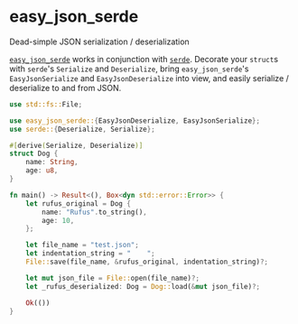 # easy_json_serde

Dead-simple JSON serialization / deserialization

[`easy_json_serde`](https://crates.io/crates/easy_json_serde) works in
conjunction with [`serde`](https://crates.io/crates/serde).  Decorate your
`struct`s with `serde`'s `Serialize` and `Deserialize`, bring
`easy_json_serde`'s `EasyJsonSerialize` and `EasyJsonDeserialize` into view,
and easily serialize / deserialize to and from JSON.

```rust
use std::fs::File;

use easy_json_serde::{EasyJsonDeserialize, EasyJsonSerialize};
use serde::{Deserialize, Serialize};

#[derive(Serialize, Deserialize)]
struct Dog {
    name: String,
    age: u8,
}

fn main() -> Result<(), Box<dyn std::error::Error>> {
    let rufus_original = Dog {
        name: "Rufus".to_string(),
        age: 10,
    };

    let file_name = "test.json";
    let indentation_string = "    ";
    File::save(file_name, &rufus_original, indentation_string)?;

    let mut json_file = File::open(file_name)?;
    let _rufus_deserialized: Dog = Dog::load(&mut json_file)?;

    Ok(())
}
```
